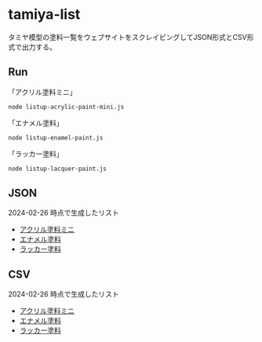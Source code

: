 # tamiya-list

タミヤ模型の塗料一覧をウェブサイトをスクレイピングしてJSON形式とCSV形式で出力する。

## Run

「アクリル塗料ミニ」

```bash
node listup-acrylic-paint-mini.js
```

「エナメル塗料」

```bash
node listup-enamel-paint.js
```

「ラッカー塗料」

```bash
node listup-lacquer-paint.js
```

## JSON

2024-02-26 時点で生成したリスト

- [アクリル塗料ミニ](list-acrylic-paint-mini.json)
- [エナメル塗料](list-enamel-paint.json)
- [ラッカー塗料](list-lacquer-paint.json)

## CSV

2024-02-26 時点で生成したリスト

- [アクリル塗料ミニ](list-acrylic-paint-mini.csv)
- [エナメル塗料](list-enamel-paint.csv)
- [ラッカー塗料](list-lacquer-paint.csv)
